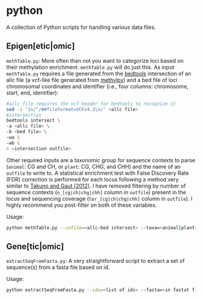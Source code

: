 # python

A collection of Python scripts for handling various data files.

## Epigen[etic|omic]

`methTable.py`: More often than not you want to categorize loci based on their methylation enrichment. `methTable.py` will do just this. As input `methTable.py` requires a file generated from the [bedtools](https://bedtools.readthedocs.io/en/latest/) intersection of an allc file (a vcf-like file generated from [methylpy](https://github.com/yupenghe/methylpy)) and a bed file of loci chromosomal coordinates and identifier (i.e., four columns: chromosome, start, end, identifier):

```bash
#allc file requires the vcf header for bedtools to recognize it
sed -i '1s/^/##fileformat=VCFv4.2\n/' <allc file>
#intersection
bedtools intersect \
-a <allc file> \
-b <bed file> \
-wa \
-wb \
> <intersection outfile>
```

Other required inputs are a taxonomic group for sequence contexts to parse (`animal`: CG and CH, or `plant`: CG, CHG, and CHH) and the name of an `outfile` to write to. A statistical enrichment test with False Discovery Rate (FDR) correction is performed for each locus following a method very similar to [Takuno and Gaut (2012)](https://www.ncbi.nlm.nih.gov/pubmed/21813466). I have removed filtering by number of sequence contexts (`n_[cg|ch|chg|chh]` column in `outfile`) present in the locus and sequencing coverage (`tor_[cg|ch|chg|chh]` column in `outfile`). I highly recommend you post-filter on both of these variables.

Usage:

```bash
python methTable.py --infile=<allc-bed intersect> --taxa=<animal|plant> --outfile=<outfile>
```

## Gene[tic|omic]

`extractSeqFromFasta.py`: A very straightforward script to extract a set of sequence(s) from a fasta file based on id.

Usage:

```bash
python extractSeqFromFasta.py --ids=<list of ids> --fasta=<in fastat file> --outfile=<out fasta file>
```
